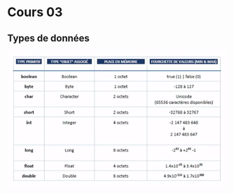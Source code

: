 # Cours 03

## Types de données

![alt text](../img/Capture%20d%E2%80%99%C3%A9cran%20du%202022-12-16%2005-38-47.png)
